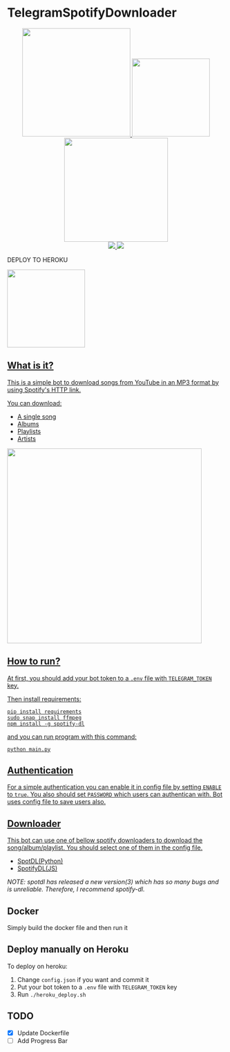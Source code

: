 # TelegramSpotifyDownloader

<p align="center">
  <a href="https://www.python.org">
    <img src="http://ForTheBadge.com/images/badges/made-with-python.svg" width ="250">
  </a>
  <a href="https://heroku.com/deploy?template=https://github.com/Mrushan2021/SpotifyBOT.git">
    <img src="https://www.herokucdn.com/deploy/button.svg" width="180">
  </a>
  <a href="https://t.me/spotdl_tel_bot">
    <img src="https://img.shields.io/badge/Telegram-2CA5E0?style=for-the-badge&logo=telegram&logoColor=white&label=Demo" width="240">
  </a>
  <br>
  <a href="https://github.com/gsoosk/TelegramSpotifyDownloader/stargazers">
    <img src="https://img.shields.io/github/stars/gsoosk/TelegramSpotifyDownloader?style=social">
  </a>
  <a href="https://github.com/gsoosk/TelegramSpotifyDownloader/fork">
    <img src="https://img.shields.io/github/forks/gsoosk/TelegramSpotifyDownloader?label=Fork&style=social">
  </a>  
</p>

DEPLOY TO HEROKU

 <a href="https://heroku.com/deploy?template=https://github.com/gsoosk/TelegramSpotifyDownloader/tree/heroku">
    <img src="https://www.herokucdn.com/deploy/button.svg" width="180">
  
## What is it?
This is a simple bot to download songs from YouTube in an MP3 format by using Spotify's HTTP link.

You can download: 
* A single song
* Albums
* Playlists
* Artists


<img src="https://github.com/gsoosk/TelegramSpotifyDownloader/blob/master/demo.png" width="450" />

## How to run?

At first, you should add your bot token to a `.env` file with `TELEGRAM_TOKEN` key.

Then install requirements:
```
pip install requirements
sudo snap install ffmpeg
npm install -g spotify-dl
```

and you can run program with this command:
```
python main.py
```
## Authentication
For a simple authentication you can enable it in config file by setting `ENABLE` to `true`. You also should set `PASSWORD` which users can authentican with. Bot uses config file to save users also. 

## Downloader
This bot can use one of bellow spotify downloaders to download the song/album/playlist. You should select one of them in the config file. 
* [SpotDL(Python)](https://github.com/spotDL/spotify-downloader)
* [SpotifyDL(JS)](https://github.com/SwapnilSoni1999/spotify-dl)

_NOTE: spotdl has released a new version(3) which has so many bugs and is unreliable. Therefore, I recommend spotify-dl._

## Docker 
Simply build the docker file and then run it

## Deploy manually on Heroku
To deploy on heroku:

1. Change `config.json` if you want and commit it
2. Put your bot token to a `.env` file with `TELEGRAM_TOKEN` key
3. Run `./heroku_deploy.sh`

## TODO
- [x] Update Dockerfile
- [ ] Add Progress Bar
